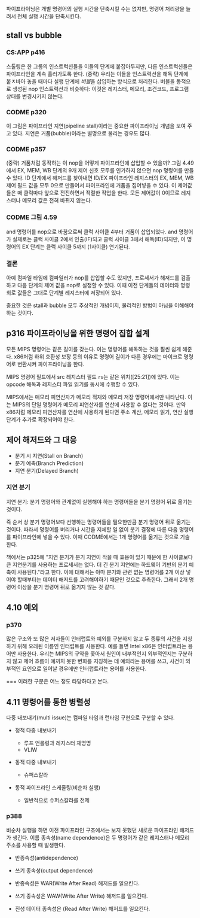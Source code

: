 파이프라이닝은 개별 명령어의 실행 시간을 단축시킬 수는 없지만, 명령어 처리량을 늘려서 전체 실행 시간을 단축시킨다.


##  stall vs bubble

### CS:APP p416
스톨링은 한 그룹의 인스트럭션들을 이들의 단계에 붙잡아두지만, 다른 인스트럭션들은 파이프라인을 계속 흘러가도록 한다. (중략) 우리는 이들을 인스트럭션을 해독 단계에 붙ㅈ바아 놓을 때마다 실행 단계에 *버블*을 삽입하는 방식으로 처리한다. 버블을 동적으로 생성된 nop 인스트럭션과 비슷하다: 이것은 레지스터, 메모리, 조건코드, 프로그램 상태를 변경시키지 않는다.

### CODME p320
이 그림은 파이프라인 지연(pipeline stall)이라는 중요한 파이프라이닝 개념을 보여 주고 있다. 지연은 거품(bubble)이라는 별명으로 불리는 경우도 많다.

### CODME p357
(중략)
거품처럼 동작하는 이 nop을 어떻게 파이프라인에 삽입할 수 있을까?
그림 4.49에서 EX, MEM, WB 단계의 9개 제어 신호 모두를 인가하지 않으면 nop 명령어를 만들 수 있다.
ID 단계에서 해저드를 찾아내면 ID/EX 파이프라인 레지스터의 EX, MEM, WB 제어 필드 값을 모두 0으로 만들어서 파이프라인에 거품을 집어넣을 수 있다. 이 제어값들은 매 클럭마다 앞으로 전진하면서 적절한 작업을 한다. 모든 제어값이 0이므로 레지스터나 메모리 값은 전혀 바뀌지 않는다.

### CODME 그림 4.59
and 명령어를 nop으로 바꿈으로써 클럭 사이클 4부터 거품이 삽입되었다. and 명령어가 실제로는 클럭 사이클 2에서 인출(IF)되고 클럭 사이클 3에서 해독(ID)되지만, 이 명령어의 EX 단계는 클럭 사이클 5까지 (1사이클) 연기된다.

### 결론
아예 컴파일 타임에 컴파일러가 nop를 삽입할 수도 있지만, 프로세서가 해저드를 검출하고 다음 단계의 제어 값을 nop로 설정할 수 있다. 이때 이전 단계들의 데이터와 명령 회로 값들은 그대로 단계별 레지스터에 저장되어 있다.

중요한 것은 stall과 bubble 모두 추상적인 개념이지, 물리적인 방법이 아님을 이해해야 하는 것이다.

##  p316 파이프라이닝을 위한 명령어 집합 설계
모든 MIPS 명령어는 같은 길이를 갖는다.
이는 명령어를 해독하는 것을 훨씬 쉽게 해준다.
x86처럼 하위 호환성 보장 등의 이유로 명령어 길이가 다른 경우에는 마이크로 명령어로 변환시켜 파이프라이닝을 한다.

MIPS 명령어 필드에서 src 레지스터 필드 `rs`는 같은 위치(\[25:21\])에 있다.
이는 opcode 해독과 레지스터 파일 읽기를 동시에 수행할 수 있다.

MIPS에서는 매모리 피연산자가 메모리 적재와 메모리 저장 명령어에서만 나타난다.
이는 MIPS의 단일 명령어가 메모리 피연산자를 연산에 사용할 수 없다는 것이다.
만약 x86처럼 메모리 피연산자를 연산에 사용하게 된다면 주소 계산, 메모리 읽기, 연산 실행 단계가 추가로 확장되어야 한다.

##  제어 해저드와 그 대응
*   분기 시 지연(Stall on Branch)
*   분기 예측(Branch Prediction)
*   지연 분기(Delayed Branch)

### 지연 분기
지연 분기: 분기 명령어와 관계없이 실행해야 하는 명령어들을 분기 명령어 뒤로 옮기는 것이다.

즉 순서 상 분기 명령어보다 선행하는 명령어들을 필요한만큼 분기 명령어 뒤로 옮기는 것이다.
따라서 명령어를 버리거나 시간을 지체할 일 없이 분기 결정에 따른 다음 명령어를 파이프라인에 넣을 수 있다.
이때 CODME에서는 1개 명령어를 옮기는 것으로 기술한다.

책에서는 p325에 "지연 분기가 분기 지연이 작을 때 효용이 있기 때문에 한 사이클보다 큰 지연분기를 사용하는 프로세서는 없다. 더 긴 분기 지연에는 하드웨어 기반의 분기 예측이 사용된다."라고 한다.
이에 대해서는 아마 분기와 관련 없는 명령어를 2개 이상 넣어야 할때부터는 데이터 해저드를 고려해야하기 때문인 것으로 추측한다.
그래서 2개 명령어 이상을 분기 명령어 뒤로 옮기지 않는 것 같다.

##  4.10 예외

### p370
많은 구조와 또 많은 저자들이 인터럽트와 예외를 구분하지 않고 두 종류의 사건을 지칭하기 위해 오래된 이름인 인터럽트를 사용한다. 예를 들면 Intel x86은 인터럽트라는 용어만 사용한다. 우리는 MIPS의 규약을 좇아서 원인이 내부적인지 외부적인지는 구분하지 않고 제어 흐름이 예끼치 못한 변화를 지칭하는 데 예외라는 용어를 쓰고, 사건이 외부적인 요인으로 일어날 경우에만 인터럽트라는 용어를 사용한다.

===
이러한 구분은 어느 정도 타당하다고 본다.


##  4.11 명령어를 통한 병렬성
다중 내보내기(multi issue)는 컴파일 타임과 런타임 구현으로 구분할 수 있다.

*   정적 다중 내보내기
    *   루프 언롤링과 레지스터 재명명
    *   VLIW
*   동적 다중 내보내기
    *   슈퍼스칼라

*   동적 파이프라인 스케줄링(비순차 실행)
    *   일반적으로 슈퍼스칼라를 전제

### p388
비순차 실행을 하면 이전 파이프라인 구조에서는 보지 못했던 새로운 파이프라인 해저드가 생긴다.
이름 종속성(name dependence)은 두 명령어가 같은 레지스터나 메모리 주소를 사용할 때 발생한다.
*   반종속성(antidependence)
*   쓰기 종속성(output dependence)

*   반종속성은 WAR(Write After Read) 해저드를 일으킨다.
*   쓰기 종속성은 WAW(Write After Write) 해저드를 일으킨다.
*   진성 데이터 종속성은 (Read After Write) 해저드를 일으킨다.